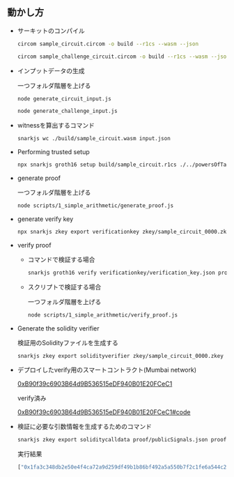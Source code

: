 ## 動かし方

- サーキットのコンパイル

  ```bash
  circom sample_circuit.circom -o build --r1cs --wasm --json
  ```

  ```bash
  circom sample_challenge_circuit.circom -o build --r1cs --wasm --json
  ```

- インプットデータの生成

  一つフォルダ階層を上げる

  ```bash
  node generate_circuit_input.js
  ```

  ```bash
  node generate_challenge_input.js
  ```

- witnessを算出するコマンド

  ```bash
  snarkjs wc ./build/sample_circuit.wasm input.json 
  ```

- Performing trusted setup

  ```bash
  npx snarkjs groth16 setup build/sample_circuit.r1cs ./../powersOfTau28_hez_final_12.ptau zkey/sample_circuit_0000.zkey
  ```

- generate proof

  一つフォルダ階層を上げる

  ```bash
  node scripts/1_simple_arithmetic/generate_proof.js
  ```

- generate verify key

  ```bash
  npx snarkjs zkey export verificationkey zkey/sample_circuit_0000.zkey verificationkey/verification_key.json
  ```

- verify proof

  - コマンドで検証する場合

    ```bash
    snarkjs groth16 verify verificationkey/verification_key.json proof/publicSignals.json proof/proof.json
    ```

  - スクリプトで検証する場合

    一つフォルダ階層を上げる

    ```bash
    node scripts/1_simple_arithmetic/verify_proof.js
    ```

- Generate the solidity verifier

  検証用のSolidityファイルを生成する

  ```bash
  snarkjs zkey export solidityverifier zkey/sample_circuit_0000.zkey contract/verifier.sol
  ```

- デプロイしたverify用のスマートコントラクト(Mumbai network)

  [0xB90f39c6903B64d9B536515eDF940B01E20FCeC1](https://mumbai.polygonscan.com/address/0xB90f39c6903B64d9B536515eDF940B01E20FCeC1)  

  verify済み  

  [0xB90f39c6903B64d9B536515eDF940B01E20FCeC1#code](https://mumbai.polygonscan.com/address/0xB90f39c6903B64d9B536515eDF940B01E20FCeC1#code)

- 検証に必要な引数情報を生成するためのコマンド

  ```bash
  snarkjs zkey export soliditycalldata proof/publicSignals.json proof/proof.json
  ```

  実行結果

  ```bash
  ["0x1fa3c348db2e50e4f4ca72a9d259df49b1b86bf492a5a550b7f2c1fe6a544c25", "0x1f7a8d2fbe72ec145447ed9464b579f3e0eb9369b9002197f8558ad5f86b25b9"],[["0x102ab2ce5420ae7dd7d00bfa09ef427770b31a9ea317d07c2f5a902cfa1fa3d0", "0x1c9185ecd114a666219ae5a534ae009ed969f954dbce68f035a4a8453e6a155a"],["0x11a3d46a87c5ebbaf65d53b88d0e143458144653ef070a4e1e503c13134684f1", "0x18c34c9acaef52bb34625c52c1ff872d837687476351da9b87465b4fff526a03"]],["0x0790416c24149668373b69fa7a3d09973f2f9346a6620709d84b47e9f91da5af", "0x1bd058f9443d0d5f168ec50f411d80461fc56373417ab6cd275ecfed4b9d6964"],["0x000000000000000000000000000000000000000000000000000000000000001e","0x0000000000000000000000000000000000000000000000000000000000000006"]
  ```